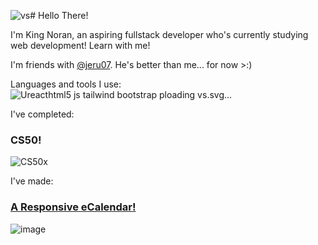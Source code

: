 ![vs](https://github.com/KingNoran/KingNoran/assets/108130291/51ce0f46-7539-424b-a8c9-fbf6b093b0eb)# Hello There!

I'm King Noran, an aspiring fullstack developer who's currently studying web development! Learn with me!

I'm friends with [@jeru07](https://github.com/jeru7). He's better than me... for now >:)

Languages and tools I use:
<br>![U![react](https://github.com/KingNoran/KingNoran/assets/108130291/9ef8804c-1803-4bff-a3b2-60302801370c)![html5](https://github.com/KingNoran/KingNoran/assets/108130291/85fb7cb9-f50a-4c14-9795-390a8932f060)
![js](https://github.com/KingNoran/KingNoran/assets/108130291/49180952-a1c8-47fd-b892-3ada94a84e6b)
![tailwind](https://github.com/KingNoran/KingNoran/assets/108130291/2aea6779-9c50-41d3-97ec-965c394e98d4)
![bootstrap](https://github.com/KingNoran/KingNoran/assets/108130291/2eda48ea-1fc0-4ff5-8b9d-e44af7d88ffa)
ploading vs.svg…]()



I've completed:

### CS50!
![CS50x](https://github.com/KingNoran/KingNoran/assets/108130291/4e89b302-959e-47d7-90d0-3669d04c92dd)

I've made:

### [A Responsive eCalendar!](https://kingnoran.github.io/eCalendar/)
![image](https://github.com/KingNoran/KingNoran/assets/108130291/8c43ed51-ac59-48c7-b43e-fbef63c7d54b)

